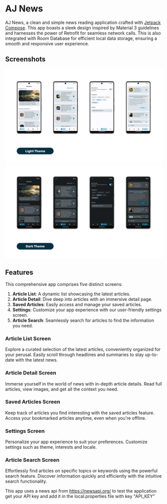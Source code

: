 # AJ News
AJ News, a clean and simple news reading application crafted with [Jetpack Compose](https://developer.android.com/jetpack/compose). 
This app boasts a sleek design inspired by Material 3 guidelines and harnesses the power of Retrofit for seamless network calls. 
This is also integrated with Room Database for efficient local data storage, ensuring a smooth and responsive user experience.


## Screenshots

<img src="screenshots/Screenshots_Light_Theme.png" alt="Light Theme"/>

<img src="screenshots/Screenshots_Dark_Theme.png" alt="Dark Theme"/>


## Features

This comprehensive app comprises five distinct screens: 
1. **Article List**: A dynamic list showcasing the latest articles.
2. **Article Detail**: Dive deep into articles with an immersive detail page.
3. **Saved Articles**: Easily access and manage your saved articles.
4. **Settings**: Customize your app experience with our user-friendly settings screen.
5. **Article Search**: Seamlessly search for articles to find the information you need.


### Article List Screen

Explore a curated selection of the latest articles, conveniently organized for your perusal.
Easily scroll through headlines and summaries to stay up-to-date with the latest news.

### Article Detail Screen

Immerse yourself in the world of news with in-depth article details.
Read full articles, view images, and get all the context you need.

### Saved Articles Screen

Keep track of articles you find interesting with the saved articles feature.
Access your bookmarked articles anytime, even when you're offline.

### Settings Screen

Personalize your app experience to suit your preferences.
Customize settings such as theme, interests and locale.

### Article Search Screen

Effortlessly find articles on specific topics or keywords using the powerful search feature.
Discover information quickly and efficiently with the intuitive search functionality.


This app uses a news api from https://newsapi.org/ to test the application get your API key and add it in the local.properties file with key "API_KEY"
